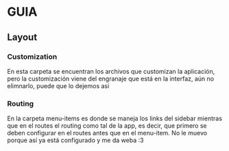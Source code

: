 # GUIA

## Layout

### Customization

<p>En esta carpeta se encuentran los archivos que customizan la aplicación, pero la customización viene del engranaje que está en la interfaz, aún no elimnarlo, puede que lo dejemos así</p>

### Routing

<p>En la carpeta menu-items es donde se maneja los links del sidebar mientras que en el routes el routing como tal de la app, es decir, que primero se deben configurar en el routes antes que en el menu-item. No le muevo porque así ya está configurado y me da weba :3</p>